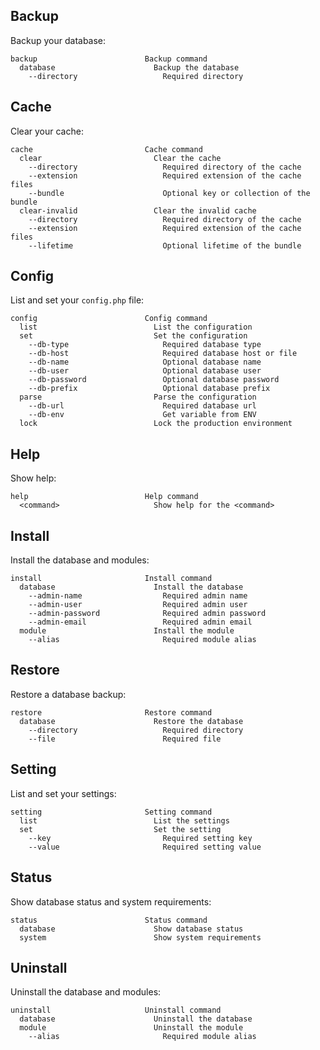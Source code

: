 Backup
------

Backup your database:

```
backup                        Backup command
  database                      Backup the database
    --directory                   Required directory
```


Cache
-----

Clear your cache:

```
cache                         Cache command
  clear                         Clear the cache
    --directory                   Required directory of the cache
    --extension                   Required extension of the cache files
    --bundle                      Optional key or collection of the bundle
  clear-invalid                 Clear the invalid cache
    --directory                   Required directory of the cache
    --extension                   Required extension of the cache files
    --lifetime                    Optional lifetime of the bundle
```


Config
------

List and set your `config.php` file:

```
config                        Config command
  list                          List the configuration
  set                           Set the configuration
    --db-type                     Required database type
    --db-host                     Required database host or file
    --db-name                     Optional database name
    --db-user                     Optional database user
    --db-password                 Optional database password
    --db-prefix                   Optional database prefix
  parse                         Parse the configuration
    --db-url                      Required database url
    --db-env                      Get variable from ENV
  lock                          Lock the production environment
```


Help
----

Show help:

```
help                          Help command
  <command>                     Show help for the <command>
```


Install
-------

Install the database and modules:

```
install                       Install command
  database                      Install the database
    --admin-name                  Required admin name
    --admin-user                  Required admin user
    --admin-password              Required admin password
    --admin-email                 Required admin email
  module                        Install the module
    --alias                       Required module alias
```


Restore
-------

Restore a database backup:

```
restore                       Restore command
  database                      Restore the database
    --directory                   Required directory
    --file                        Required file
```


Setting
-------

List and set your settings:

```
setting                       Setting command
  list                          List the settings
  set                           Set the setting
    --key                         Required setting key
    --value                       Required setting value
```


Status
------

Show database status and system requirements:

```
status                        Status command
  database                      Show database status
  system                        Show system requirements
```


Uninstall
---------

Uninstall the database and modules:

```
uninstall                     Uninstall command
  database                      Uninstall the database
  module                        Uninstall the module
    --alias                       Required module alias
```